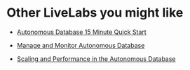 # Other LiveLabs you might like

- [Autonomous Database 15 Minute Quick Start](https://livelabs.oracle.com/pls/apex/dbpm/r/livelabs/view-workshop?wid=928)

- [Manage and Monitor Autonomous Database](https://livelabs.oracle.com/pls/apex/dbpm/r/livelabs/view-workshop?wid=553)

- [Scaling and Performance in the Autonomous Database](https://livelabs.oracle.com/pls/apex/dbpm/r/livelabs/view-workshop?wid=608)
